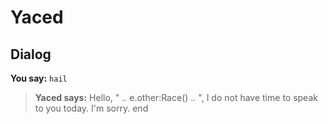 # Yaced
## Dialog

**You say:** `hail`



>**Yaced says:** Hello, " .. e.other:Race() .. ", I do not have time to speak to you today.  I'm sorry.
end
